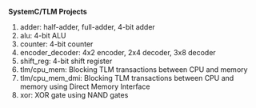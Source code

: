 **SystemC/TLM Projects**

1. adder: half-adder, full-adder, 4-bit adder
2. alu: 4-bit ALU
3. counter: 4-bit counter
4. encoder_decoder: 4x2 encoder, 2x4 decoder, 3x8 decoder
5. shift_reg: 4-bit shift register
6. tlm/cpu_mem: Blocking TLM transactions between CPU and memory
7. tlm/cpu_mem_dmi: Blocking TLM transactions between CPU and memory using Direct Memory Interface
8. xor: XOR gate using NAND gates

